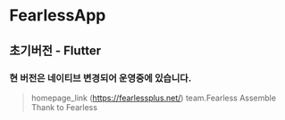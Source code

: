# FearlessApp
## 초기버전 - Flutter
### 현 버전은 네이티브 변경되어 운영중에 있습니다.

> homepage_link (https://fearlessplus.net/)
> team.Fearless Assemble 
> Thank to Fearless
